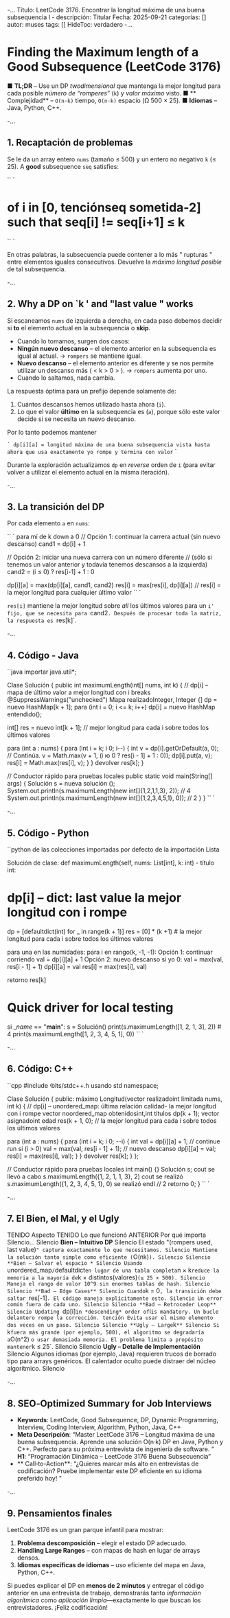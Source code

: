-...
Título: LeetCode 3176. Encontrar la longitud máxima de una buena subsequencia I -
descripción: Titular
Fecha: 2025-09-21
categorías: []
autor: muses
tags: []
HideToc: verdadero
-...
# Finding the Maximum length of a Good Subsequence (LeetCode 3176)

■ **TL;DR** – Use un DP *twodimensional* que mantenga la mejor longitud para cada posible *número de “romperes”* (`k`) y *valor máximo* visto.
■ ** Complejidad** – `O(n·k)` tiempo, `O(n·k)` espacio (Ω 500 × 25).
■ **Idiomas** – Java, Python, C++.

-...

## 1. Recaptación de problemas

Se le da un array entero `nums` (tamaño ≤ 500) y un entero no negativo `k` (≤ 25).
A **good** subsequence `seq` satisfies:

`` `
# of i in [0, tenciónseq sometida-2] such that seq[i] != seq[i+1] ≤ k
`` `

En otras palabras, la subsecuencia puede contener a lo más " rupturas " entre elementos iguales consecutivos.
Devuelve la *máximo longitud posible* de tal subsequencia.

-...

## 2. Why a DP on `k ' and "last value " works

Si escaneamos `nums` de izquierda a derecha, en cada paso debemos decidir si **to** el elemento actual en la subsequencia o **skip**.

* Cuando lo tomamos, surgen dos casos:
* **Ningún nuevo descanso** – el elemento anterior en la subsequencia es igual al actual.
→ `rompers` se mantiene igual.
* **Nuevo descanso** – el elemento anterior es diferente y se nos permite utilizar un descanso más ( < k > 0 > ).
→ `rompers` aumenta por uno.
* Cuando lo saltamos, nada cambia.

La respuesta óptima para un prefijo depende solamente de:
1. Cuántos descansos hemos utilizado hasta ahora (`i`).
2. Lo que el valor **último** en la subsequencia es (`a`), porque sólo este valor decide si se necesita un nuevo descanso.

Por lo tanto podemos mantener

`` `
dp[i][a] = longitud máxima de una buena subsequencia vista hasta ahora
que usa exactamente yo rompe y termina con valor
`` `

Durante la exploración actualizamos `dp` en *reverse* orden de `i` (para evitar volver a utilizar el elemento actual en la misma iteración).

-...

## 3. La transición del DP

Por cada elemento `a` en `nums`:

`` `
para mí de k down a 0
// Opción 1: continuar la carrera actual (sin nuevo descanso)
cand1 = dp[i] + 1

// Opción 2: iniciar una nueva carrera con un número diferente
// (sólo si tenemos un valor anterior y todavía tenemos descansos a la izquierda)
cand2 = (i ≤ 0) ? res[i-1] + 1 : 0

dp[i][a] = max(dp[i][a], cand1, cand2)
res[i] = max(res[i], dp[i][a]) // res[i] = la mejor longitud para cualquier último valor
`` `

`res[i]` mantiene la mejor longitud sobre *all* los últimos valores para un `i' fijo, que se necesita para `cand2`.
Después de procesar toda la matriz, la respuesta es `res[k]`.

-...

## 4. Código - Java

``java
importar java.util*;

Clase Solución {
public int maximumLength(int[] nums, int k) {
// dp[i] – mapa de último valor a mejor longitud con i breaks
@SuppressWarnings("unchecked")
Mapa realizadoInteger, Integer {] dp = nuevo HashMap[k + 1];
para (int i = 0; i <= k; i++) dp[i] = nuevo HashMap entendido();

int[] res = nuevo int[k + 1]; // mejor longitud para cada i sobre todos los últimos valores

para (int a : nums) {
para (int i = k; i 0; i--) {
int v = dp[i].getOrDefault(a, 0);
// Continúa.
v = Math.max(v + 1, (i ю 0 ? res[i - 1] + 1 : 0));
dp[i].put(a, v);
res[i] = Math.max(res[i], v);
}
}
devolver res[k];
}

// Conductor rápido para pruebas locales
public static void main(String[] args) {
Solución s = nueva solución ();
System.out.println(s.maximumLength(new int[]{1,2,1,1,3}, 2)); // 4
System.out.println(s.maximumLength(new int[]{1,2,3,4,5,1}, 0)); // 2
}
}
`` `

-...

## 5. Código - Python

``python
de las colecciones importadas por defecto
de la importación Lista

Solución de clase:
def maximumLength(self, nums: List[int], k: int) - título int:
# dp[i] – dict: last value la mejor longitud con i rompe
dp = [defaultdict(int) for _ in range(k + 1)]
res = [0] * (k +1) # la mejor longitud para cada i sobre todos los últimos valores

para una en las numidades:
para i en rango(k, -1, -1):
Opción 1: continuar corriendo
val = dp[i][a] + 1
Opción 2: nuevo descanso
si yo 0:
val = max(val, res[i - 1] + 1)
dp[i][a] = val
res[i] = max(res[i], val)

retorno res[k]

# Quick driver for local testing
si __name_ == "__main__":
s = Solución()
print(s.maximumLength([1, 2, 1, 3], 2)) # 4
print(s.maximumLength([1, 2, 3, 4, 5, 1], 0))
`` `

-...

## 6. Código: C++

``cpp
#include יbits/stdc++.h
usando std namespace;

Clase Solución {
public:
máximo Longitud(vector realizadoint limitada nums, int k) {
// dp[i] – unordered_map: última relación calidad- la mejor longitud con i rompe
vector noordered_map obtenidosint,int títulos dp(k + 1);
vector asignadoint edad res(k + 1, 0); // la mejor longitud para cada i sobre todos los últimos valores

para (int a : nums) {
para (int i = k; i 0; --i) {
int val = dp[i][a] + 1; // continue run
si (i > 0) val = max(val, res[i - 1] + 1); // nuevo descanso
dp[i][a] = val;
res[i] = max(res[i], val);
}
}
devolver res[k];
}
};

// Conductor rápido para pruebas locales
int main() {}
Solución s;
cout se llevó a cabo s.maximumLength({1, 2, 1, 1, 3}, 2)
cout se realizó s.maximumLength({1, 2, 3, 4, 5, 1}, 0) se realizó endl // 2
retorno 0;
}
`` `

-...

## 7. El Bien, el Mal, y el Ugly

TENIDO Aspecto TENIDO Lo que funcionó ANTERIOR Por qué importa
Silencio...
Silencio **Bien – Intuitivo DP** Silencio El estado "(rompers used, last value)`" captura exactamente lo que necesitamos. Silencio Mantiene la solución tanto simple como eficiente (`O(nk)`). Silencio
Silencio **Bien – Salvar el espacio * Silencio Usando `unordered_map`/`defaultdict` en lugar de una tabla completa `n × k` reduce la memoria a la mayoría de `k × distintos(valores)` (≤ 25 × 500). Silencio Maneja el rango de valor 10^9 sin enormes tablas de hash. Silencio
Silencio **Bad – Edge Cases** Silencio Cuando `k = 0`, la transición debe saltar `res[-1]`. El código maneja explícitamente esto. Silencio Un error común fuera de cada uno. Silencio
Silencio **Bad – Retroceder Loop** Silencio Updating `dp[i]` in *descending* order of `i` is mandatory. Un bucle delantero rompe la corrección. tención Evita usar el mismo elemento dos veces en un paso. Silencio
Silencio **Ugly – Large `k`** Silencio Si `k` fuera más grande (por ejemplo, 500), el algoritmo se degradaría a `O(n^2) ` o usar demasiada memoria. El problema limita a propósito mantener `k ≤ 25`. Silencio
Silencio **Ugly – Detalle de Implementación** Silencio Algunos idiomas (por ejemplo, Java) requieren trucos de borrado tipo para arrays genéricos. El calentador oculto puede distraer del núcleo algorítmico. Silencio

-...

## 8. SEO‐Optimized Summary for Job Interviews

- **Keywords**: LeetCode, Good Subsequence, DP, Dynamic Programming, Interview, Coding Interview, Algorithm, Python, Java, C++
- **Meta Descripción**: “Master LeetCode 3176 – Longitud máxima de una buena subsequencia. Aprende una solución O(n·k) DP en Java, Python y C++. Perfecto para su próxima entrevista de ingeniería de software. ”
**H1**: “Programación Dinámica – LeetCode 3176 Buena Subsecuencia”
- ** Call‐to-Action**: “¿Quieres marcar más alto en entrevistas de codificación? Pruebe implementar este DP eficiente en su idioma preferido hoy! ”

-...

## 9. Pensamientos finales

LeetCode 3176 es un gran parque infantil para mostrar:

1. **Problema descomposición** – elegir el estado DP adecuado.
2. **Handling Large Ranges** – con mapas de hash en lugar de arrays densos.
3. **Idiomas específicas de idiomas** – uso eficiente del mapa en Java, Python, C++.

Si puedes explicar el DP en **menos de 2 minutos** y entregar el código anterior en una entrevista de trabajo, demostrarás tanto *información algorítmica* como *aplicación limpia*—exactamente lo que buscan los entrevistadores. ¡Feliz codificación!